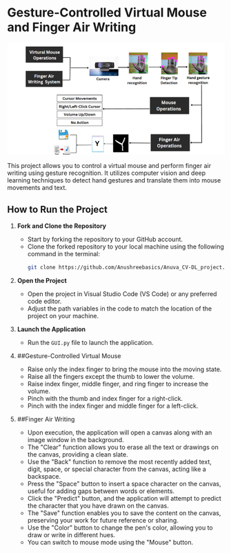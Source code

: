 # Gesture-Controlled Virtual Mouse and Finger Air Writing

![Refer Image for more clarity](image.png)

This project allows you to control a virtual mouse and perform finger air writing using gesture recognition. It utilizes computer vision and deep learning techniques to detect hand gestures and translate them into mouse movements and text.

## How to Run the Project

1. **Fork and Clone the Repository**
   - Start by forking the repository to your GitHub account.
   - Clone the forked repository to your local machine using the following command in the terminal:
     ```bash
     git clone https://github.com/Anushreebasics/Anuva_CV-DL_project.git
     ```

2. **Open the Project**
   - Open the project in Visual Studio Code (VS Code) or any preferred code editor.
   - Adjust the path variables in the code to match the location of the project on your machine.

3. **Launch the Application**
   - Run the `GUI.py` file to launch the application.

4. ##Gesture-Controlled Virtual Mouse
   - Raise only the index finger to bring the mouse into the moving state.
   - Raise all the fingers except the thumb to lower the volume.
   - Raise index finger, middle finger, and ring finger to increase the volume.
   - Pinch with the thumb and index finger for a right-click.
   - Pinch with the index finger and middle finger for a left-click.

5. ##Finger Air Writing
   - Upon execution, the application will open a canvas along with an image window in the background.
   - The "Clear" function allows you to erase all the text or drawings on the canvas, providing a clean slate.
   - Use the "Back" function to remove the most recently added text, digit, space, or special character from the canvas, acting like a backspace.
   - Press the "Space" button to insert a space character on the canvas, useful for adding gaps between words or elements.
   - Click the "Predict" button, and the application will attempt to predict the character that you have drawn on the canvas.
   - The "Save" function enables you to save the content on the canvas, preserving your work for future reference or sharing.
   - Use the "Color" button to change the pen's color, allowing you to draw or write in different hues.
   - You can switch to mouse mode using the "Mouse" button.

 

